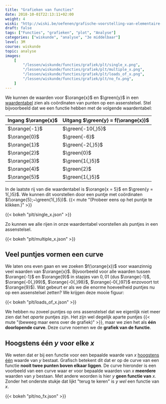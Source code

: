 ```yaml
---
title: "Grafieken van functies"
date: 2018-10-01T22:13:11+02:00
weight: 4
wiski: "http://wiski.be/oefenen/grafische-voorstelling-van-elementaire-functies/take"
draft: false
tags: ["Functies", "grafieken", "plot", "Analyse"]
categories: ["wiskunde", "analyse", "3e middelbaar"]
level: 3M
course: wiskunde
topic: analyse
images:
    [
        "/lessen/wiskunde/functies/grafiek/plt/single_x.png",
        "/lessen/wiskunde/functies/grafiek/plt/multiple_x.png",
        "/lessen/wiskunde/functies/grafiek/plt/loads_of_x.png",
        "/lessen/wiskunde/functies/grafiek/plt/no_fx.png",
    ]
---
```


We kunnen de waarden voor $\orange{x}$ en $\green{y}$ in een
[waardentabel](../waardentabel) zien als coördinaten van punten op een
assenstelsel. Stel bijvoorbeeld dat we een functie hebben met de volgende
waardentabel:

| Ingang $\orange{x}$ | Uitgang $\green{y} = f(\orange{x})$ |
| ------------------- | ----------------------------------- |
| $\orange{-1}$       | $\green{-10{,}5}$                   |
| $\orange{0}$        | $\green{-6}$                        |
| $\orange{1}$        | $\green{-2{,}5}$                    |
| $\orange{2}$        | $\green{0}$                         |
| $\orange{3}$        | $\green{1{,}5}$                     |
| $\orange{4}$        | $\green{2}$                         |
| $\orange{5}$        | $\green{1{,}5}$                     |

In de laatste rij van die waardentabel is $\orange{x = 5}$ en
$\green{y = 1{,}5}$. We kunnen dit voorstellen door een puntje met coördinaten
$(\orange{5};~\green{1{,}5})$.
{{< mute "(Probeer eens op het puntje te klikken.)" >}}

{{< bokeh "plt/single_x.json" >}}

Zo kunnen we alle rijen in onze waardentabel voorstellen als puntjes in een
assenstelsel.

{{< bokeh "plt/multiple_x.json" >}}

## Veel puntjes vormen een curve

We laten ons even gaan en we zoeken $f(\orange{x})$ voor waanzinnig veel
waarden van $\orange{x}$. Bijvoorbeeld voor alle waarden tussen $\orange{-1}$
en $\orange{9}$ in stapjes van $0{,}01$ (dus $\orange{-1}$, $\orange{-0{,}99}$,
$\orange{-0{,}98}$, $\orange{-0{,}97}$ enzovoort tot $\orange{9}$). Wat gebeurt
er als we die enorme hoeveelheid puntjes nu op een assenstelsel zetten? We
krijgen deze mooie figuur:

{{< bokeh "plt/loads_of_x.json" >}}

We hebben nu zoveel puntjes op ons assenstelsel dat we eigenlijk niet meer zien
dat het _aparte_ puntjes zijn. Het zijn wel degelijk aparte puntjes
{{< mute "(beweeg maar eens over de grafiek)" >}},
maar we zien het als **één doorlopende curve**.
Deze curve noemen we de **grafiek van de functie**.

## Hoogstens één $y$ voor elke $x$

We weten dat er bij een functie voor een bepaalde waarde van $x$ [hoogstens
één](../intro#samengevat) waarde van $y$ bestaat. Grafisch betekent dit dat er op
de curve van een functie **nooit twee punten boven elkaar liggen**. De curve
hieronder is een voorbeeld van een curve waar er voor bepaalde waarden van $x$
**meerdere** waarden van $y$ bestaan. Met andere woorden is hier $y$ **geen
functie van** $x$. Zonder het onderste stukje dat lijkt "terug te keren" is
$y$ _wel_ een functie van $x$.

{{< bokeh "plt/no_fx.json" >}}
